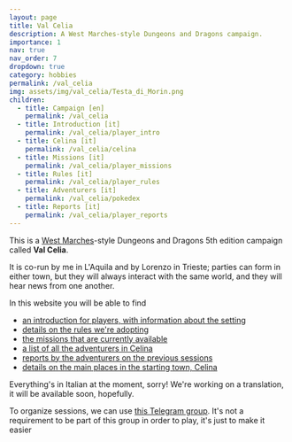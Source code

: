 ```yaml
---
layout: page
title: Val Celia
description: A West Marches-style Dungeons and Dragons campaign.
importance: 1
nav: true
nav_order: 7
dropdown: true
category: hobbies
permalink: /val_celia
img: assets/img/val_celia/Testa_di_Morin.png
children:
  - title: Campaign [en]
    permalink: /val_celia
  - title: Introduction [it]
    permalink: /val_celia/player_intro
  - title: Celina [it]
    permalink: /val_celia/celina
  - title: Missions [it]
    permalink: /val_celia/player_missions
  - title: Rules [it]
    permalink: /val_celia/player_rules
  - title: Adventurers [it]
    permalink: /val_celia/pokedex
  - title: Reports [it]
    permalink: /val_celia/player_reports
---
```


This is a [West Marches](https://rpg.stackexchange.com/questions/120770/what-defines-a-west-marches-campaign)-style Dungeons and Dragons 5th edition campaign called **Val Celia**.

It is co-run by me in L'Aquila and by Lorenzo in Trieste; parties can form in either town,
but they will always interact with the same world, and they will hear news from one another.

In this website you will be able to find

- [an introduction for players, with information about the setting](/val_celia/player_intro)
- [details on the rules we're adopting](/val_celia/player_rules)
- [the missions that are currently available](/val_celia/player_missions)
- [a list of all the adventurers in Celina](/val_celia/pokedex)
- [reports by the adventurers on the previous sessions](/val_celia/player_reports)
- [details on the main places in the starting town, Celina](/val_celia/celina)

Everything's in Italian at the moment, sorry!
We're working on a translation, it will be available soon, hopefully.

To organize sessions, we can use [this Telegram group](https://t.me/+if1NQY248y5lNzE0).
It's not a requirement to be part of this group in order to play, it's just to make it easier
